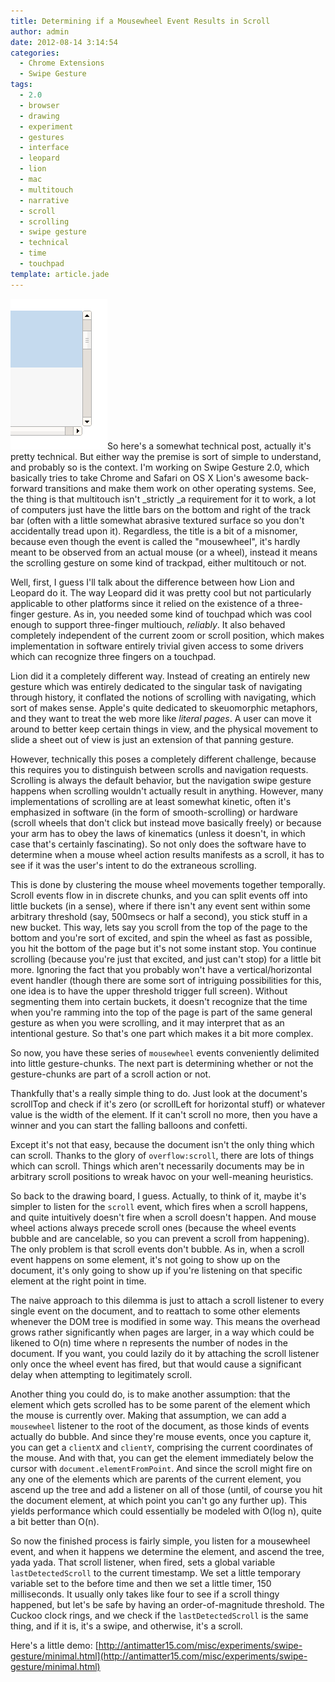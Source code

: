 ```yaml
---
title: Determining if a Mousewheel Event Results in Scroll
author: admin
date: 2012-08-14 3:14:54
categories:
  - Chrome Extensions
  - Swipe Gesture
tags: 
  - 2.0
  - browser
  - drawing
  - experiment
  - gestures
  - interface
  - leopard
  - lion
  - mac
  - multitouch
  - narrative
  - scroll
  - scrolling
  - swipe gesture
  - technical
  - time
  - touchpad
template: article.jade
---
```


[![](nuUgy.png "nuUgy")](nuUgy.png)So here's a somewhat technical post, actually it's pretty technical. But either way the premise is sort of simple to understand, and probably so is the context. I'm working on Swipe Gesture 2.0, which basically tries to take Chrome and Safari on OS X Lion's awesome back-forward transitions and make them work on other operating systems. See, the thing is that multitouch isn't _strictly _a requirement for it to work, a lot of computers just have the little bars on the bottom and right of the track bar (often with a little somewhat abrasive textured surface so you don't accidentally tread upon it). Regardless, the title is a bit of a misnomer, because even though the event is called the "mousewheel", it's hardly meant to be observed from an actual mouse (or a wheel), instead it means the scrolling gesture on some kind of trackpad, either multitouch or not.

Well, first, I guess I'll talk about the difference between how Lion and Leopard do it. The way Leopard did it was pretty cool but not particularly applicable to other platforms since it relied on the existence of a three-finger gesture. As in, you needed some kind of touchpad which was cool enough to support three-finger multiouch, _reliably_. It also behaved completely independent of the current zoom or scroll position, which makes implementation in software entirely trivial given access to some drivers which can recognize three fingers on a touchpad.

Lion did it a completely different way. Instead of creating an entirely new gesture which was entirely dedicated to the singular task of navigating through history, it conflated the notions of scrolling with navigating, which sort of makes sense. Apple's quite dedicated to skeuomorphic metaphors, and they want to treat the web more like _literal pages_. A user can move it around to better keep certain things in view, and the physical movement to slide a sheet out of view is just an extension of that panning gesture.

However, technically this poses a completely different challenge, because this requires you to distinguish between scrolls and navigation requests. Scrolling is always the default behavior, but the navigation swipe gesture happens when scrolling wouldn't actually result in anything. However, many implementations of scrolling are at least somewhat kinetic, often it's emphasized in software (in the form of smooth-scrolling) or hardware (scroll wheels that don't click but instead move basically freely) or because your arm has to obey the laws of kinematics (unless it doesn't, in which case that's certainly fascinating). So not only does the software have to determine when a mouse wheel action results manifests as a scroll, it has to see if it was the user's intent to do the extraneous scrolling.

This is done by clustering the mouse wheel movements together temporally. Scroll events flow in in discrete chunks, and you can split events off into little buckets (in a sense), where if there isn't any event sent within some arbitrary threshold (say, 500msecs or half a second), you stick stuff in a new bucket. This way, lets say you scroll from the top of the page to the bottom and you're sort of excited, and spin the wheel as fast as possible, you hit the bottom of the page but it's not some instant stop. You continue scrolling (because you're just that excited, and just can't stop) for a little bit more. Ignoring the fact that you probably won't have a vertical/horizontal event handler (though there are some sort of intriguing possibilities for this, one idea is to have the upper threshold trigger full screen). Without segmenting them into certain buckets, it doesn't recognize that the time when you're ramming into the top of the page is part of the same general gesture as when you were scrolling, and it may interpret that as an intentional gesture. So that's one part which makes it a bit more complex.

So now, you have these series of `mousewheel` events conveniently delimited into little gesture-chunks. The next part is determining whether or not the gesture-chunks are part of a scroll action or not.

Thankfully that's a really simple thing to do. Just look at the document's scrollTop and check if it's zero (or scrollLeft for horizontal stuff) or whatever value is the width of the element. If it can't scroll no more, then you have a winner and you can start the falling balloons and confetti.

Except it's not that easy, because the document isn't the only thing which can scroll. Thanks to the glory of `overflow:scroll`, there are lots of things which can scroll. Things which aren't necessarily documents may be in arbitrary scroll positions to wreak havoc on your well-meaning heuristics.

So back to the drawing board, I guess. Actually, to think of it, maybe it's simpler to listen for the `scroll` event, which fires when a scroll happens, and quite intuitively doesn't fire when a scroll doesn't happen. And mouse wheel actions always precede scroll ones (because the wheel events bubble and are cancelable, so you can prevent a scroll from happening). The only problem is that scroll events don't bubble. As in, when a scroll event happens on some element, it's not going to show up on the document, it's only going to show up if you're listening on that specific element at the right point in time.

The naive approach to this dilemma is just to attach a scroll listener to every single event on the document, and to reattach to some other elements whenever the DOM tree is modified in some way. This means the overhead grows rather significantly when pages are larger, in a way which could be likened to O(n) time where n represents the number of nodes in the document. If you want, you could lazily do it by attaching the scroll listener only once the wheel event has fired, but that would cause a significant delay when attempting to legitimately scroll.

Another thing you could do, is to make another assumption: that the element which gets scrolled has to be some parent of the element which the mouse is currently over. Making that assumption, we can add a `mousewheel` listener to the root of the document, as those kinds of events actually do bubble. And since they're mouse events, once you capture it, you can get a `clientX` and `clientY`, comprising the current coordinates of the mouse. And with that, you can get the element immediately below the cursor with `document.elementFromPoint`. And since the scroll might fire on any one of the elements which are parents of the current element, you ascend up the tree and add a listener on all of those (until, of course you hit the document element, at which point you can't go any further up). This yields performance which could essentially be modeled with O(log n), quite a bit better than O(n).

So now the finished process is fairly simple, you listen for a mousewheel event, and when it happens we determine the element, and ascend the tree, yada yada. That scroll listener, when fired, sets a global variable `lastDetectedScroll` to the current timestamp. We set a little temporary variable set to the before time and then we set a little timer, 150 milliseconds. It usually only takes like four to see if a scroll thingy happened, but let's be safe by having an order-of-magnitude threshold. The Cuckoo clock rings, and we check if the `lastDetectedScroll` is the same thing, and if it is, it's a swipe, and otherwise, it's a scroll.

Here's a little demo: [http://antimatter15.com/misc/experiments/swipe-gesture/minimal.html](http://antimatter15.com/misc/experiments/swipe-gesture/minimal.html)
